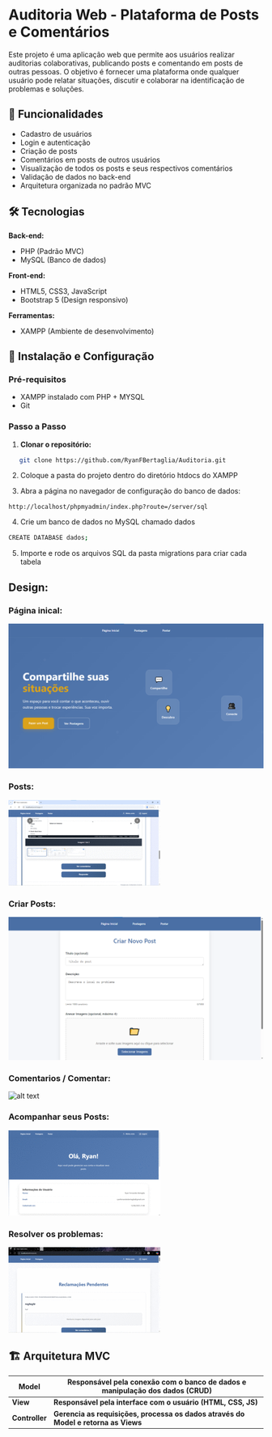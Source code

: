 # Auditoria Web - Plataforma de Posts e Comentários

Este projeto é uma aplicação web que permite aos usuários realizar auditorias colaborativas, publicando posts e comentando em posts de outras pessoas. O objetivo é fornecer uma plataforma onde qualquer usuário pode relatar situações, discutir e colaborar na identificação de problemas e soluções.

## 📑 Funcionalidades

- Cadastro de usuários
- Login e autenticação
- Criação de posts
- Comentários em posts de outros usuários
- Visualização de todos os posts e seus respectivos comentários
- Validação de dados no back-end
- Arquitetura organizada no padrão MVC

## 🛠️ Tecnologias

**Back-end:**
- PHP (Padrão MVC)
- MySQL (Banco de dados)

**Front-end:**
- HTML5, CSS3, JavaScript
- Bootstrap 5 (Design responsivo)

**Ferramentas:**
- XAMPP (Ambiente de desenvolvimento)

## 🚀 Instalação e Configuração

### Pré-requisitos
- XAMPP instalado com PHP + MYSQL
- Git

### Passo a Passo

1. **Clonar o repositório:**

```bash
   git clone https://github.com/RyanFBertaglia/Auditoria.git
```
2. Coloque a pasta do projeto dentro do diretório htdocs do XAMPP

3. Abra a página no navegador de configuração do banco de dados: 
```
http://localhost/phpmyadmin/index.php?route=/server/sql
```
4. Crie um banco de dados no MySQL chamado dados
```bash
CREATE DATABASE dados;
```
5. Importe e rode os arquivos SQL da pasta migrations para criar cada tabela

## Design:
### Página inical:
![alt text](./view/static/img/home.png)
### Posts:
![alt text](./view/static/img/posts.gif)
### Criar Posts:
![alt text](./view/static/img/create.png)
### Comentarios / Comentar:
![alt text](./view/static/img/comment.png)
### Acompanhar seus Posts:
![alt text](./view/static/img/minha-conta.gif)
### Resolver os problemas:
![alt text](./view/static/img/admin.gif)


## 🏗️ Arquitetura MVC

|Model	  | Responsável pela conexão com o banco de dados e manipulação dos dados (CRUD)	 |
|-------------------|---------|
| 	         **View** | 	**Responsável pela interface com o usuário (HTML, CSS, JS)**   |
| 	        **Controller** | 	 **Gerencia as requisições, processa os dados através do Model e retorna as Views**  |

